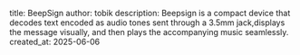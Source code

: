 title: BeepSign
author: tobik
description: Beepsign is a compact device that decodes text encoded as audio tones sent through a 3.5mm jack,displays the message visually, and then plays the accompanying music seamlessly.
created_at: 2025-06-06
